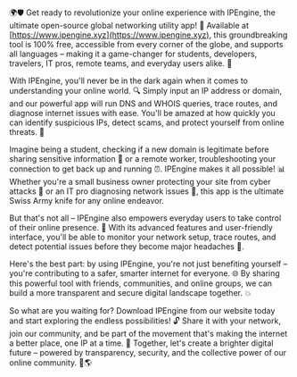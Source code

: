 🌍🛡️ Get ready to revolutionize your online experience with IPEngine, the ultimate open-source global networking utility app! 🚀 Available at [https://www.ipengine.xyz](https://www.ipengine.xyz), this groundbreaking tool is 100% free, accessible from every corner of the globe, and supports all languages – making it a game-changer for students, developers, travelers, IT pros, remote teams, and everyday users alike. 📡

With IPEngine, you'll never be in the dark again when it comes to understanding your online world. 🔍 Simply input an IP address or domain, and our powerful app will run DNS and WHOIS queries, trace routes, and diagnose internet issues with ease. You'll be amazed at how quickly you can identify suspicious IPs, detect scams, and protect yourself from online threats. 💪

Imagine being a student, checking if a new domain is legitimate before sharing sensitive information 🤔 or a remote worker, troubleshooting your connection to get back up and running ⏰. IPEngine makes it all possible! 📊 Whether you're a small business owner protecting your site from cyber attacks 💸 or an IT pro diagnosing network issues 🔧, this app is the ultimate Swiss Army knife for any online endeavor.

But that's not all – IPEngine also empowers everyday users to take control of their online presence. 👥 With its advanced features and user-friendly interface, you'll be able to monitor your network setup, trace routes, and detect potential issues before they become major headaches 🤯.

Here's the best part: by using IPEngine, you're not just benefiting yourself – you're contributing to a safer, smarter internet for everyone. 🌐 By sharing this powerful tool with friends, communities, and online groups, we can build a more transparent and secure digital landscape together. 💥

So what are you waiting for? Download IPEngine from our website today and start exploring the endless possibilities! 🔓 Share it with your network, join our community, and be part of the movement that's making the internet a better place, one IP at a time. 🌟 Together, let's create a brighter digital future – powered by transparency, security, and the collective power of our online community. 💪🌎